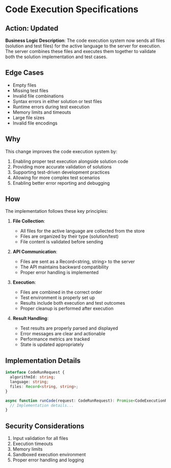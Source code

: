 # Code Execution Specifications

## Action: Updated
**Business Logic Description**: The code execution system now sends all files (solution and test files) for the active language to the server for execution. The server combines these files and executes them together to validate both the solution implementation and test cases.

## Edge Cases
- Empty files
- Missing test files
- Invalid file combinations
- Syntax errors in either solution or test files
- Runtime errors during test execution
- Memory limits and timeouts
- Large file sizes
- Invalid file encodings

## Why
This change improves the code execution system by:
1. Enabling proper test execution alongside solution code
2. Providing more accurate validation of solutions
3. Supporting test-driven development practices
4. Allowing for more complex test scenarios
5. Enabling better error reporting and debugging

## How
The implementation follows these key principles:

1. **File Collection**:
   - All files for the active language are collected from the store
   - Files are organized by their type (solution/test)
   - File content is validated before sending

2. **API Communication**:
   - Files are sent as a Record<string, string> to the server
   - The API maintains backward compatibility
   - Proper error handling is implemented

3. **Execution**:
   - Files are combined in the correct order
   - Test environment is properly set up
   - Results include both execution and test outcomes
   - Proper cleanup is performed after execution

4. **Result Handling**:
   - Test results are properly parsed and displayed
   - Error messages are clear and actionable
   - Performance metrics are tracked
   - State is updated appropriately

## Implementation Details

```typescript
interface CodeRunRequest {
  algorithmId: string;
  language: string;
  files: Record<string, string>;
}

async function runCode(request: CodeRunRequest): Promise<CodeExecutionResponse> {
  // Implementation details...
}
```

## Security Considerations
1. Input validation for all files
2. Execution timeouts
3. Memory limits
4. Sandboxed execution environment
5. Proper error handling and logging 